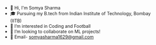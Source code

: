<!-- ### Hi there 👋 -->

<!--
**somyasharma29/somyasharma29** is a ✨ _special_ ✨ repository because its `README.md` (this file) appears on your GitHub profile.

Here are some ideas to get you started:
-->

- 👋 Hi, I'm Somya Sharma
- 🎓 Pursuing my B.tech from Indian Institute of Technology, Bombay (IITB)
- 👀 I’m interested in Coding and Football
- 💞️ I’m looking to collaborate on ML projects!
- 📧 Email- somyasharma1629@gmail.com

